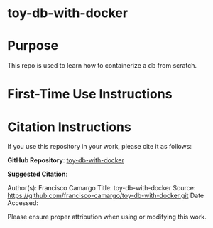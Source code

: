 toy-db-with-docker
==================

# Purpose
This repo is used to learn how to containerize a db from scratch.

# First-Time Use Instructions

# Citation Instructions

If you use this repository in your work, please cite it as follows:

**GitHub Repository**: [toy-db-with-docker](https://github.com/francisco-camargo/toy-db-with-docker.git)

**Suggested Citation**:

Author(s): Francisco Camargo
Title: toy-db-with-docker
Source: https://github.com/francisco-camargo/toy-db-with-docker.git
Date Accessed:

Please ensure proper attribution when using or modifying this work.
